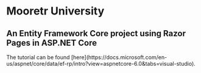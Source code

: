 <h1>Mooretr University</h1>
<h2>An Entity Framework Core project using Razor Pages in ASP.NET Core</h2>
The tutorial can be found [here](https://docs.microsoft.com/en-us/aspnet/core/data/ef-rp/intro?view=aspnetcore-6.0&tabs=visual-studio).
